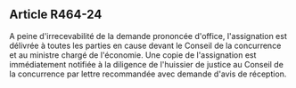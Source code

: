 Article R464-24
----
A peine d'irrecevabilité de la demande prononcée d'office, l'assignation est
délivrée à toutes les parties en cause devant le Conseil de la concurrence et au
ministre chargé de l'économie. Une copie de l'assignation est immédiatement
notifiée à la diligence de l'huissier de justice au Conseil de la concurrence
par lettre recommandée avec demande d'avis de réception.
